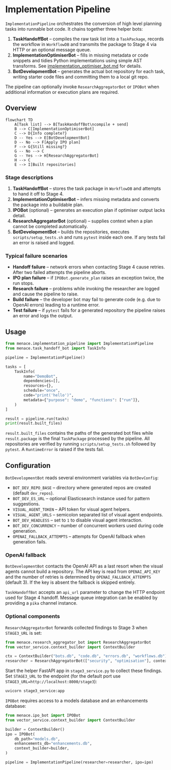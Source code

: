 # Implementation Pipeline

`ImplementationPipeline` orchestrates the conversion of high level planning tasks into runnable bot code. It chains together three helper bots:

1. **TaskHandoffBot** – compiles the raw task list into a `TaskPackage`, records the workflow in `WorkflowDB` and transmits the package to Stage 4 via HTTP or an optional message queue.
2. **ImplementationOptimiserBot** – fills in missing metadata or code snippets and tidies Python implementations using simple AST transforms. See [implementation_optimiser_bot.md](implementation_optimiser_bot.md) for details.
3. **BotDevelopmentBot** – generates the actual bot repository for each task, writing starter code files and committing them to a local git repo.

The pipeline can optionally invoke `ResearchAggregatorBot` or `IPOBot` when additional information or execution plans are required.

## Overview

```mermaid
flowchart TD
    A[Task list] --> B[TaskHandoffBot\ncompile + send]
    B --> C[ImplementationOptimiserBot]
    C --> D{Info complete?}
    D -- Yes --> E[BotDevelopmentBot]
    D -- No --> F[Apply IPO plan]
    F --> G{Still missing?}
    G -- No --> C
    G -- Yes --> H[ResearchAggregatorBot]
    H --> C
    E --> I[Built repositories]
```

### Stage descriptions

1. **TaskHandoffBot** – stores the task package in `WorkflowDB` and attempts to hand it off to Stage 4.
2. **ImplementationOptimiserBot** – infers missing metadata and converts the package into a buildable plan.
3. **IPOBot** (optional) – generates an execution plan if optimiser output lacks detail.
4. **ResearchAggregatorBot** (optional) – supplies context when a plan cannot be completed automatically.
5. **BotDevelopmentBot** – builds the repositories, executes `scripts/setup_tests.sh` and runs `pytest` inside each one. If any tests fail an error is raised and logged.

### Typical failure scenarios

- **Handoff failure** – network errors when contacting Stage 4 cause retries. After two failed attempts the pipeline aborts.
- **IPO plan failure** – if `IPOBot.generate_plan` raises an exception twice, the run stops.
- **Research failure** – problems while invoking the researcher are logged and cause the pipeline to raise.
- **Build failure** – the developer bot may fail to generate code (e.g. due to OpenAI errors) leading to a runtime error.
- **Test failure** – if `pytest` fails for a generated repository the pipeline raises an error and logs the output.

## Usage

```python
from menace.implementation_pipeline import ImplementationPipeline
from menace.task_handoff_bot import TaskInfo

pipeline = ImplementationPipeline()

tasks = [
    TaskInfo(
        name="DemoBot",
        dependencies=[],
        resources={},
        schedule="once",
        code="print('hello')",
        metadata={"purpose": "demo", "functions": ["run"]},
    )
]

result = pipeline.run(tasks)
print(result.built_files)
```

`result.built_files` contains the paths of the generated bot files while `result.package` is the final `TaskPackage` processed by the pipeline.
All repositories are verified by running `scripts/setup_tests.sh` followed by `pytest`. A ``RuntimeError`` is raised if the tests fail.

## Configuration

`BotDevelopmentBot` reads several environment variables via `BotDevConfig`:

- `BOT_DEV_REPO_BASE` – directory where generated repos are created (default `dev_repos`).
- `BOT_DEV_ES_URL` – optional Elasticsearch instance used for pattern suggestions.
- `VISUAL_AGENT_TOKEN` – API token for visual agent helpers.
- `VISUAL_AGENT_URLS` – semicolon separated list of visual agent endpoints.
- `BOT_DEV_HEADLESS` – set to `1` to disable visual agent interaction.
- `BOT_DEV_CONCURRENCY` – number of concurrent workers used during code generation.
- `OPENAI_FALLBACK_ATTEMPTS` – attempts for OpenAI fallback when generation fails.

### OpenAI fallback

`BotDevelopmentBot` contacts the OpenAI API as a last resort when the visual
agents cannot build a repository. The API key is read from `OPENAI_API_KEY` and
the number of retries is determined by `OPENAI_FALLBACK_ATTEMPTS` (default 3).
If the key is absent the fallback is skipped entirely.

`TaskHandoffBot` accepts an `api_url` parameter to change the HTTP endpoint used for Stage 4 handoff. Message queue integration can be enabled by providing a `pika` channel instance.

### Optional components

`ResearchAggregatorBot` forwards collected findings to Stage 3 when `STAGE3_URL` is set:

```python
from menace.research_aggregator_bot import ResearchAggregatorBot
from vector_service.context_builder import ContextBuilder

ctx = ContextBuilder("bots.db", "code.db", "errors.db", "workflows.db")
researcher = ResearchAggregatorBot(["security", "optimisation"], context_builder=ctx)
```
Start the helper FastAPI app in `stage3_service.py` to collect these findings.
Set ``STAGE3_URL`` to the endpoint (for the default port use
``STAGE3_URL=http://localhost:8000/stage3``):

```bash
uvicorn stage3_service:app
```

`IPOBot` requires access to a models database and an enhancements database:

```python
from menace.ipo_bot import IPOBot
from vector_service.context_builder import ContextBuilder

builder = ContextBuilder()
ipo = IPOBot(
    db_path="models.db",
    enhancements_db="enhancements.db",
    context_builder=builder,
)

pipeline = ImplementationPipeline(researcher=researcher, ipo=ipo)
```

